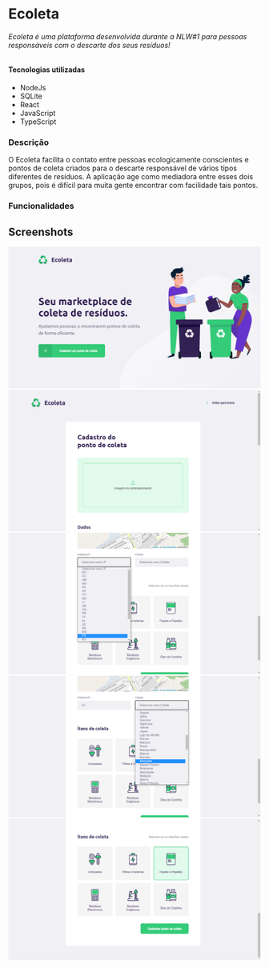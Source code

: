 # Ecoleta

###### Ecoleta é uma plataforma desenvolvida durante a NLW#1 para pessoas responsáveis com o descarte dos seus resíduos!

#### Tecnologias utilizadas
- NodeJs
- SQLite
- React
- JavaScript
- TypeScript

### Descrição

O Ecoleta facilita o contato entre pessoas ecologicamente conscientes e pontos de coleta criados para o descarte responsável de vários tipos diferentes de resíduos. A aplicação age como mediadora entre esses dois grupos, pois é difícil para muita gente encontrar com facilidade tais pontos.

### Funcionalidades


## Screenshots

![imagem](https://github.com/psdaniel/assets/blob/master/ecoleta/2020-08-26%20(4).png?raw=true)
![imagem](https://github.com/psdaniel/assets/blob/master/ecoleta/2020-08-26%20(5).png?raw=true)
![imagem](https://github.com/psdaniel/assets/blob/master/ecoleta/2020-08-26%20(9).png)
![imagem](https://github.com/psdaniel/assets/blob/master/ecoleta/2020-08-26%20(10).png)
![imagem](https://github.com/psdaniel/assets/blob/master/ecoleta/2020-08-26%20(11).png?raw=true)
